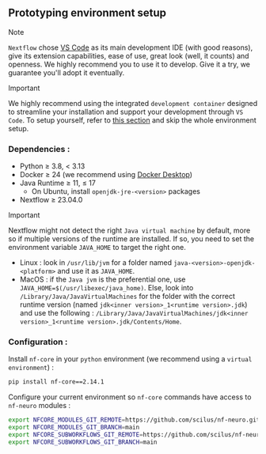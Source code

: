 ## Prototyping environment setup

> [!NOTE]
> `Nextflow` chose [VS Code](https://code.visualstudio.com) as its main development IDE (with good reasons), give
> its extension capabilities, ease of use, great look (well, it counts) and openness. We highly recommend you to
> use it to develop. Give it a try, we guarantee you'll adopt it eventually.

> [!IMPORTANT]
> We highly recommend using the integrated `development container` designed to streamline your installation
> and support your development through `VS Code`. To setup yourself, refer to [this section](./docs/DEVCONTAINER.md)
> and skip the whole environment setup.

### Dependencies :

- Python &geq; 3.8, < 3.13
- Docker &geq; 24 (we recommend using [Docker Desktop](https://www.docker.com/products/docker-desktop))
- Java Runtime &geq; 11, &leq; 17
  - On Ubuntu, install `openjdk-jre-<version>` packages
- Nextflow &geq; 23.04.0

> [!IMPORTANT]
> Nextflow might not detect the right `Java virtual machine` by default, more so if
> multiple versions of the runtime are installed. If so, you need to set the environment
> variable `JAVA_HOME` to target the right one.
>
> - Linux : look in `/usr/lib/jvm` for
>   a folder named `java-<version>-openjdk-<platform>` and use it as `JAVA_HOME`.
> - MacOS : if the `Java jvm` is the preferential one, use `JAVA_HOME=$(/usr/libexec/java_home)`.
>   Else, look into `/Library/Java/JavaVirtualMachines` for the folder with the correct
>   runtime version (named `jdk<inner version>_1<runtime version>.jdk`) and use the
>   following : `/Library/Java/JavaVirtualMachines/jdk<inner version>_1<runtime version>.jdk/Contents/Home`.

### Configuration :

Install `nf-core` in your `python` environment (we recommend using a `virtual environment`) :

```bash
pip install nf-core==2.14.1
```

Configure your current environment so `nf-core` commands have access to `nf-neuro` modules :

```bash
export NFCORE_MODULES_GIT_REMOTE=https://github.com/scilus/nf-neuro.git
export NFCORE_MODULES_GIT_BRANCH=main
export NFCORE_SUBWORKFLOWS_GIT_REMOTE=https://github.com/scilus/nf-neuro.git
export NFCORE_SUBWORKFLOWS_GIT_BRANCH=main
```
